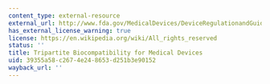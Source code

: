 ```yaml
---
content_type: external-resource
external_url: http://www.fda.gov/MedicalDevices/DeviceRegulationandGuidance/default.htm
has_external_license_warning: true
license: https://en.wikipedia.org/wiki/All_rights_reserved
status: ''
title: Tripartite Biocompatibility for Medical Devices
uid: 39355a58-c267-4e24-8653-d251b3e90152
wayback_url: ''
---
```

